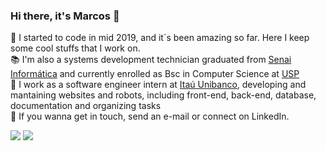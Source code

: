 ### Hi there, it's Marcos 👋

:evergreen_tree:         I started to code in mid 2019, and it´s been amazing so far. Here I keep some cool stuffs that I work on. </br>
:books:                  I'm also a systems development technician graduated from [Senai Informática](https://sp.senai.br/unidade/informatica/) and currently enrolled as Bsc in Computer Science at [USP](https://usp.br) </br>
:construction_worker:    I work as a software engineer intern at [Itaú Unibanco](https://itau.com.br/), developing and mantaining websites and robots, including front-end, back-end, database, documentation and organizing tasks </br>
:satellite:               If you wanna get in touch, send an e-mail or connect on LinkedIn.

[![](https://img.shields.io/badge/mail-de5833?style=for-the-badge&logo=maildotru&logoColor=white)](mailto:mptf@duck.com)  [![](https://img.shields.io/badge/Marcos-blue?style=for-the-badge&logo=Linkedin&logoColor=white)](https://www.linkedin.com/in/marcos-tomas/)
